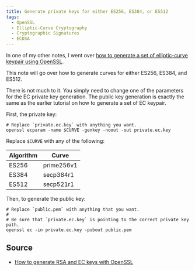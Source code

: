 ```yaml
---
title: Generate private keys for either ES256, ES384, or ES512
tags:
  - OpenSSL
  - Elliptic-Curve Cryptography
  - Cryptographic Signatures
  - ECDSA
---
```


In one of my other notes, I went over [how to generate a set of elliptic-curve keypair using OpenSSL](/generate-elliptic-curve-keypair-openssl/).

This note will go over how to generate curves for either ES256, ES384, and ES512.

There is not much to it. You simply need to change one of the parameters for the EC private key generation. The public key generation is exactly the same as the earlier tutorial on how to generate a set of EC keypair.

First, the private key:

```shell
# Replace `private.ec.key` with anything you want.
openssl ecparam -name $CURVE -genkey -noout -out private.ec.key
```

Replace `$CURVE` with any of the following:

| Algorithm | Curve      |
| --------- | ---------- |
| ES256     | prime256v1 |
| ES384     | secp384r1  |
| ES512     | secp521r1  |

Then, to generate the public key:

```shell
# Replace `public.pem` with anything that you want.
#
# Be sure that `private.ec.key` is pointing to the correct private key path.
openssl ec -in private.ec.key -pubout public.pem
```

## Source

- [How to generate RSA and EC keys with OpenSSL](https://connect2id.com/products/nimbus-jose-jwt/openssl-key-generation)

